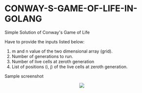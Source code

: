# CONWAY-S-GAME-OF-LIFE-IN-GOLANG
Simple Solution of Conway's Game of Life

Have to provide the inputs listed below:
1. m and n value of the two dimensional array (grid).
2. Number of generations to run.
3. Number of live cells at zeroth generation 
4. List of positions (i, j) of the live cells at zeroth generation.

Sample screenshot

<p align="center">
<img src="https://user-images.githubusercontent.com/52998066/148768330-22f6d020-9940-49bf-9d0b-7c444d5bf9d5.png" >
</p>
